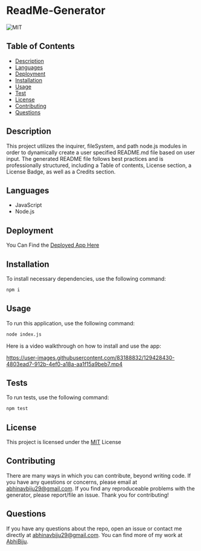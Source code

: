 # ReadMe-Generator

![MIT](https://img.shields.io/badge/License-MIT-blue.svg)

## Table of Contents

- [Description](#description)
- [Languages](#languages)
- [Deployment](#deployment)
- [Installation](#installation)
- [Usage](#usage)
- [Test](#test)
- [License](#license)
- [Contributing](#contributing)
- [Questions](#questions)

## Description

This project utilizes the inquirer, fileSystem, and path node.js modules in order to dynamically create a user specified README.md file based on user input. The generated README file follows best practices and is professionally structured, including a Table of contents, License section, a License Badge, as well as a Credits section.

## Languages

- JavaScript
- Node.js

## Deployment

You Can Find the [Deployed App Here](https://abhibiju.github.io/ReadMe-Generator)

## Installation

To install necessary dependencies, use the following command:

```md
npm i
```

## Usage

To run this application, use the following command:

```md
node index.js
```

Here is a video walkthrough on how to install and use the app:

https://user-images.githubusercontent.com/83188832/129428430-4803ead7-912b-4ef0-a18a-aa1f15a9beb7.mp4

## Tests

To run tests, use the following command:

```md
npm test
```

## License

This project is licensed under the [MIT](https://opensource.org/licenses/MIT) License

## Contributing

There are many ways in which you can contribute, beyond writing code. If you have any questions or concerns, please email at abhinavbiju29@gmail.com. If you find any reproduceable problems with the generator, please report/file an issue. Thank you for contributing!

## Questions

If you have any questions about the repo, open an issue or contact me directly at abhinavbiju29@gmail.com. You can find more of my work at [AbhiBiju](https://github.com/AbhiBiju).

